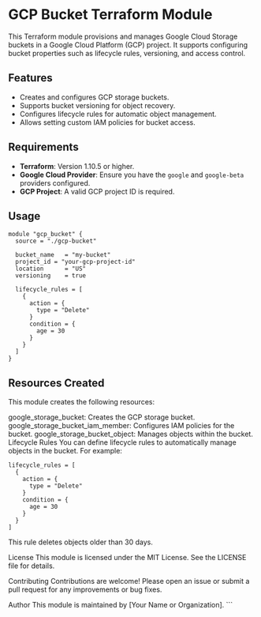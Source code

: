 # GCP Bucket Terraform Module

This Terraform module provisions and manages Google Cloud Storage buckets in a Google Cloud Platform (GCP) project. It supports configuring bucket properties such as lifecycle rules, versioning, and access control.

## Features

- Creates and configures GCP storage buckets.
- Supports bucket versioning for object recovery.
- Configures lifecycle rules for automatic object management.
- Allows setting custom IAM policies for bucket access.

## Requirements

- **Terraform**: Version 1.10.5 or higher.
- **Google Cloud Provider**: Ensure you have the `google` and `google-beta` providers configured.
- **GCP Project**: A valid GCP project ID is required.

## Usage

```hcl
module "gcp_bucket" {
  source = "./gcp-bucket"

  bucket_name   = "my-bucket"
  project_id = "your-gcp-project-id"
  location      = "US"
  versioning    = true

  lifecycle_rules = [
    {
      action = {
        type = "Delete"
      }
      condition = {
        age = 30
      }
    }
  ]
}
```

## Resources Created
This module creates the following resources:

google_storage_bucket: Creates the GCP storage bucket.
google_storage_bucket_iam_member: Configures IAM policies for the bucket.
google_storage_bucket_object: Manages objects within the bucket.
Lifecycle Rules
You can define lifecycle rules to automatically manage objects in the bucket. For example:

```
lifecycle_rules = [
  {
    action = {
      type = "Delete"
    }
    condition = {
      age = 30
    }
  }
]
```

This rule deletes objects older than 30 days.

License
This module is licensed under the MIT License. See the LICENSE file for details.

Contributing
Contributions are welcome! Please open an issue or submit a pull request for any improvements or bug fixes.

Author
This module is maintained by [Your Name or Organization]. ```
